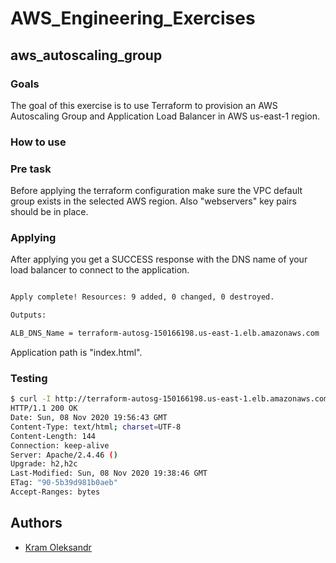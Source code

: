 # AWS_Engineering_Exercises

## aws_autoscaling_group

### Goals
The goal of this exercise is to use Terraform to provision an AWS Autoscaling Group and Application Load Balancer in AWS us-east-1 region.

### How to use

### Pre task
Before applying the terraform configuration make sure the VPC default group exists in the selected AWS region. Also "webservers" key pairs should be in place.

### Applying 

After applying you get a SUCCESS response with the DNS name of your load balancer to connect to the application.
```bash

Apply complete! Resources: 9 added, 0 changed, 0 destroyed.

Outputs:

ALB_DNS_Name = terraform-autosg-150166198.us-east-1.elb.amazonaws.com
```
Application path is "index.html". 

### Testing
```bash
$ curl -I http://terraform-autosg-150166198.us-east-1.elb.amazonaws.com/index.html
HTTP/1.1 200 OK
Date: Sun, 08 Nov 2020 19:56:43 GMT
Content-Type: text/html; charset=UTF-8
Content-Length: 144
Connection: keep-alive
Server: Apache/2.4.46 ()
Upgrade: h2,h2c
Last-Modified: Sun, 08 Nov 2020 19:38:46 GMT
ETag: "90-5b39d981b0aeb"
Accept-Ranges: bytes
```


## Authors

* [Kram Oleksandr](mailto:kram.oleksandr@gmail.com)

